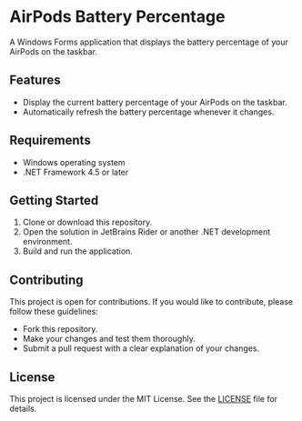 # AirPods Battery Percentage

A Windows Forms application that displays the battery percentage of your AirPods on the taskbar.

## Features
- Display the current battery percentage of your AirPods on the taskbar.
- Automatically refresh the battery percentage whenever it changes.

## Requirements
- Windows operating system
- .NET Framework 4.5 or later

## Getting Started
1. Clone or download this repository.
2. Open the solution in JetBrains Rider or another .NET development environment.
3. Build and run the application.

## Contributing
This project is open for contributions. If you would like to contribute, please follow these guidelines:
- Fork this repository.
- Make your changes and test them thoroughly.
- Submit a pull request with a clear explanation of your changes.

## License
This project is licensed under the MIT License. See the [LICENSE](LICENSE) file for details.
